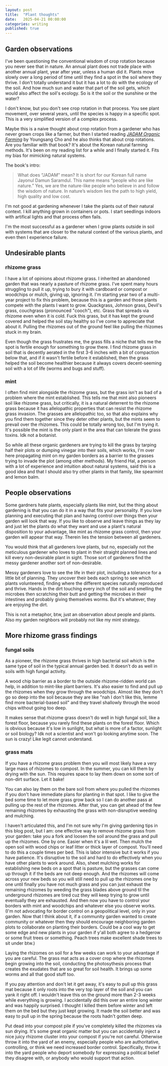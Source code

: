 ```yaml
---
layout: post
title:  "Plant thoughts"
date:   2025-04-21 00:00:00
categories: writing
published: true
---
```


## Garden observations

I've been questioning the conventional wisdom of crop rotation because you never see that in nature. An annual plant does not trade place with another annual plant, year after year, unless a human did it. Plants move slowly over a long period of time until they find a spot in the soil where they thrive. I don't totally understand it but it has a lot to do with the ecology of the soil. And how much sun and water that part of the soil gets, which would also affect the soil's ecology. So is it the soil or the sunshine or the water?

I don't know, but you don't see crop rotation in that process. You see plant movement, over several years, until the species is happy in a specific spot. This is a very simplified version of a complex process. 

Maybe this is a naive thought about crop rotation from a gardener who has never grown crops like a farmer, but then I started reading [*JADAM Organic Farming*](https://www.bookfinder.com/isbn/9788989220206/?st=sr&ac=qr&mode=basic&author=&title=&isbn=978-8989220206&lang=en&destination=us&currency=USD&binding=*&keywords=&publisher=&min_year=&max_year=&minprice=&maxprice=) by Youngsang Cho and he also thinks that about crop rotations. Are you familiar with that book? It's about the Korean natural farming methods. It's been on my reading list for a while and I finally started it. Fits my bias for mimicking natural systems.

The book's intro: 

> What does “JADAM” mean? It is short for our Korean full name Jayonul Damun Saramdul. This name means “people who are like nature.” Yes, we are the nature-like people who believe in and follow the wisdom of nature. In nature’s wisdom lies the path to high yield, high quality and low cost.

I'm not good at gardening whenever I take the plants out of their natural context. I kill anything grown in containers or pots. I start seedlings indoors with artifical lights and that process often fails. 

I'm the most successful as a gardener when I grow plants outside in soil with systems that are closer to the natural context of the various plants, and even then I experience failure.

## Undesirable plants

### rhizome grass
I have a lot of opinions about rhizome grass. I inherited an abandoned garden that was nearly a pasture of rhizome grass. I've spent many hours struggling to pull it up, trying to bury it with cardboard or compost or woodchips or mulch, giving up, ignoring it. I'm starting year two of a multi-year project to fix this problem, because this is a garden and those plants compete with the plants I want to grow. Quackgrass, Johnson grass, Devil's grass, couchgrass (pronounced "cooch"), etc. Grass that spreads via rhizome even when it is cold. Fuck this grass, but it has kept the ground covered and helped the soil stay healthy so I've come to appreciate that about it. Pulling the rhizomes out of the ground feel like pulling the rhizomes stuck in my brain.

Even though the grass frustrates me, the grass fills a niche that tells me the spot is fertile enough for something to grow there. I find rhizome grass in soil that is decently aerated in the first 3-6 inches with a bit of compaction below that, and if it wasn't fertile before it established, then the grass helped the soil become healthier because it always covers decent-seeming soil with a lot of life (worms and bugs and stuff). 

### mint
I often find mint alongside the rhizome grass, but the grass isn't as bad of a problem where the mint established. This tells me that mint also pioneers soil like rhizome grass, but critically, it is a natural deterrent to the rhizome grass because it has allelopathic properties that can resist the rhizome grass invasion. The grasses are allelopathic too, so that also explains why you find them together since they deter other plants, but the mints seem to prevail over the rhizomes. This could be totally wrong too, but I'm trying it. It's possible the mint is the only plant in the area that can tolerate the grass toxins. Idk not a botanist. 

So while all these organic gardeners are trying to kill the grass by tarping half their plots or dumping vinegar into their soils, which works, I'm over here propagating mint on my garden borders as a barrier to the grasses trying to invade the plot (among other methods). My friend Hal, a person with a lot of experience and intuition about natural systems, said this is a good idea and that I should also try other plants in that family, like spearmint and lemon balm.


## People observations

Some gardners hate plants, especially plants like mint, but the thing about gardening is that you can do it in a way that fits your personality. If you love planning and executing that plan and having control over things then your garden will look that way. If you like to observe and leave things as they lay and just let the plants do what they want and use a plant's natural disposition to your advantage, like mint as rhizome grass control, then your garden will appear that way. Therein lies the tension between all gardeners.

You would think that all gardeners love plants, but no, especially not the meticulous gardener who loves to plant in their straight planned lines and kill every non-desirable plant in sight. Those sort of gardeners find the messy gardener another sort of non-desirable.

Messy gardeners love to see the life in their plot, including a tolerance for a little bit of planning. They uncover their beds each spring to see which plants volunteered, finding where the different species naturally reproduced and thrive. Hands in the dirt touching every inch of the soil and smelling the microbes then scratching their butt and getting the microbes in their intestines and probably giving themselves worms. But it's whatever, they are enjoying the dirt.

This is not a metaphor, btw, just an observation about people and plants. Also my garden neighbors will probably not like my mint strategy.

## More rhizome grass findings

### fungal soils
As a pioneer, the rhizome grass thrives in high bacterial soil which is the same type of soil in the typical annual garden bed. It doesn't do as well in soils with high fungal activity.

A wood chip barrier as a border to the outside rhizome-ridden world can help, in addition to mint-like plant barriers. It's also easier to find and pull up the rhizomes when they grow through the woodchips. Almost like they don't go so deep into the soil because they are like "nah I don't like this, lemme find more bacterial-based soil" and they travel shallowly through the wood chips without going too deep.

It makes sense that rhizome grass doesn't do well in high fungal soil, like a forest floor, because you rarely find these plants on the forest floor. Which is obvious because it's low in sunlight, but what is more of a factor, sunlight or soil biology? Idk not a scientist and won't go looking anytime soon. The sun is crazy! Like legit cannot understand.

### grass mats
If you have a rhizome grass problem then you will most likely have a very large mass of rhizomes to compost. In the summer, you can kill them by drying with the sun. This requires space to lay them down on some sort of non-dirt surface. Let it bake!

You can also lay them on the bare soil from where you pulled the rhizomes if you don't have immediate plans for planting in that spot. I like to give the bed some time to let more grass grow back so I can do another pass at pulling up the rest of the rhizomes. After that, you can get ahead of the few remaining rhizomes by exhausting the grass with non-disruptive weeding and mulching.

I haven't articulated this, and I'm not sure why I'm giving gardening tips in this blog post, but I am: one effective way to remove rhizome grass from your garden: take you a fork and loosen the soil around the grass and pull up the rhizomes. One by one. Easier when it's a lil wet. Then mulch the open soil with wood chips or leaf litter or thick layer of compost. You'll need to do this a couple times per bed. This is labor intensive but it works if you have patience. It's disruptive to the soil and hard to do effectively when you have other plants to work around. Also, sheet mulching works for establishing new beds on a spot that is pasture, but the grasses can come up through it if the beds are not deep enough. And the rhizomes will come across your new beds so you will still need to pull up the rhizomes one by one until finally you have not much grass and you can just exhaust the remaining rhizomes by weeding the grass blades above ground til the underground rhizomes are tired cuz they will keep trying to grow until eventually they are exhausted. And then now you have to control your borders with mint and woodchips and whatever else you observe works. (I'm not advocating for border control on a geopolitical level, only in your garden. Now that I think about it, if a community garden wanted to create community or whatever then they should encourage neighboring garden plots to collaborate on planting their borders. Could be a cool way to get some edge and new plants in your garden if y'all both agree to a hedgerow or some fruit trees or something. Peach trees make excellent shade trees to sit under btw.)

Laying the rhizomes on soil for a few weeks can work to your advantage if you are careful. The grass mat acts as a cover crop where the rhizomes begin growing into the soil, conducting the photosythesis process that creates the exudates that are so great for soil health. It brings up some worms and all that good stuff too.

If you pay attention and don't let it get away, it's easy to pull up this grass mat because it only roots into the very top layer of the soil and you can yank it right off. I wouldn't leave this on the ground more than 2-3 weeks while everything is growing. I accidentally did this over an entire long winter and was happily surprised. I thought I killed them before winter and left them on the bed but they just kept growing. It made the soil better and was easy to pull up in the spring because the roots hadn't gotten deep.

Put dead into your compost pile if you've completely killed the rhizomes via sun drying. It's some great organic matter but you can accidentally inject a nice juicy rhizome cluster into your compost if you're not careful. Otherwise throw it into the yard of an enemy, especially people who are authoritative, controlling, or think we need increased border control. Specifically, throw it into the yard people who deport somebody for expressing a political belief they disagree with, or anybody who would support that action.
